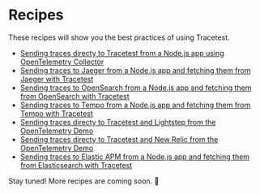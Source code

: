 # Recipes

These recipes will show you the best practices of using Tracetest.

- [Sending traces directy to Tracetest from a Node.js app using OpenTelemetry Collector](./recipes/running-tracetest-without-a-trace-data-store)
- [Sending traces to Jaeger from a Node.js app and fetching them from Jaeger with Tracetest](./recipes/running-tracetest-with-jaeger)
- [Sending traces to OpenSearch from a Node.js app and fetching them from OpenSearch with Tracetest](./recipes/running-tracetest-with-opensearch)
- [Sending traces to Tempo from a Node.js app and fetching them from Tempo with Tracetest](./recipes/running-tracetest-with-tempo)
- [Sending traces directy to Tracetest and Lightstep from the OpenTelemetry Demo](./recipes/running-tracetest-with-lightstep)
- [Sending traces directy to Tracetest and New Relic from the OpenTelemetry Demo](./recipes/running-tracetest-with-new-relic)
- [Sending traces to Elastic APM from a Node.js app and fetching them from Elasticsearch with Tracetest](./recipes/running-tracetest-with-elasticapm)

Stay tuned! More recipes are coming soon. 🚀
